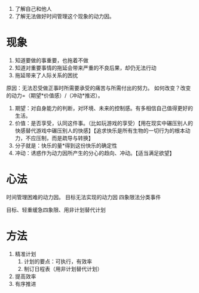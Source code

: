1. 了解自己和他人
2. 了解无法做好时间管理这个现象的动力因。
# 现象
1. 知道要做的事重要，也拖着不做
2. 知道对重要事情的拖延会带来严重的不良后果，却仍无法行动
3. 拖延带来了人际关系的困扰

原因：无法忍受做正事时所需要承受的痛苦与所需付出的努力。
如何改变？改变的动力=（期望\*价值感）\/（冲动\*推迟）。
1. 期望：对自身能力的判断，对环境、未来的控制感。有多相信自己值得更好的生活。
2. 价值：是否享受，认同这件事。（比如玩游戏的享受）【用在现实中碾压别人的快感替代游戏中碾压别人的快感】【追求快乐是所有生物的一切行为的根本动力，不应压制，而是疏导与转换】
3. 分子就是：快乐的量\*得到这份快乐的确定性
4. 冲动：诱惑作为动力因所产生的分心的趋向、冲动。【适当满足欲望】
# 心法
时间管理困难的动力因。
目标无法实现的动力因
四象限法分类事件

目标、轻重缓急四象限、用非计划替代计划
# 方法
1. 精准计划
	1. 计划的要点：可执行，有效率
	2. 制订日程表（用非计划替代计划）
2. 提高效率
3. 有序推进